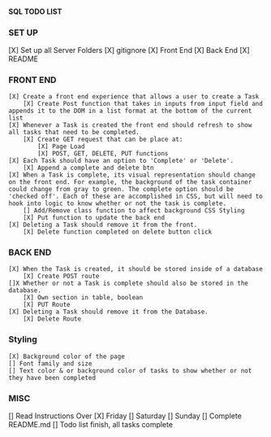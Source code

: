 #### SQL TODO LIST

### SET UP
[X] Set up all Server Folders
    [X]  gitignore
    [X]  Front End
    [X]  Back End
    [X]  README

### FRONT END
    [X] Create a front end experience that allows a user to create a Task
        [X] Create Post function that takes in inputs from input field and appends it to the DOM in a list format at the bottom of the current list
    [X] Whenever a Task is created the front end should refresh to show all tasks that need to be completed.
        [X] Create GET request that can be place at:
            [X] Page Load
            [X] POST, GET, DELETE, PUT functions
    [X] Each Task should have an option to 'Complete' or 'Delete'.
        [X] Append a complete and delete btn
    [X] When a Task is complete, its visual representation should change on the front end. For example, the background of the task container could change from gray to green. The complete option should be 'checked off'. Each of these are accomplished in CSS, but will need to hook into logic to know whether or not the task is complete.
        [] Add/Remove class function to affect background CSS Styling
        [X] Put function to update the back end
    [X] Deleting a Task should remove it from the front.
        [X] Delete function completed on delete button click

### BACK END
    [X] When the Task is created, it should be stored inside of a database
        [X] Create POST route
    []X Whether or not a Task is complete should also be stored in the database.
        [X] Own section in table, boolean
        [X] PUT Route
    [X] Deleting a Task should remove it from the Database.
        [X] Delete Route

### Styling
    [X] Background color of the page
    [] Font family and size
    [] Text color & or background color of tasks to show whether or not they have been completed


### MISC
[] Read Instructions Over
    [X] Friday
    [] Saturday
    [] Sunday
[] Complete README.md
[] Todo list finish, all tasks complete